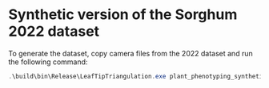 Synthetic version of the Sorghum 2022 dataset
===

To generate the dataset, copy camera files from the 2022 dataset and run the following command:
```Powershell
.\build\bin\Release\LeafTipTriangulation.exe plant_phenotyping_synthetic_data .\Phenotyping\sorghum_2022_synthetic\
```
